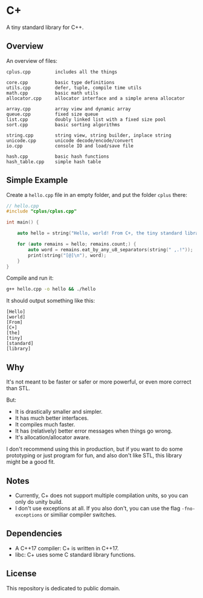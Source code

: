 # C+

A tiny standard library for C++.

## Overview

An overview of files:

~~~
cplus.cpp         includes all the things 

core.cpp          basic type definitions  
utils.cpp         defer, tuple, compile time utils
math.cpp          basic math utils
allocator.cpp     allocator interface and a simple arena allocator

array.cpp         array view and dynamic array
queue.cpp         fixed size queue
list.cpp          doubly linked list with a fixed size pool
sort.cpp          basic sorting algorithms

string.cpp        string view, string builder, inplace string
unicode.cpp       unicode decode/encode/convert
io.cpp            console IO and load/save file

hash.cpp          basic hash functions
hash_table.cpp    simple hash table
~~~

## Simple Example

Create a `hello.cpp` file in an empty folder, and put the folder `cplus` there:

~~~ c++
// hello.cpp
#include "cplus/cplus.cpp"

int main() {

    auto hello = string("Hello, world! From C+, the tiny standard library.");

    for (auto remains = hello; remains.count;) {
        auto word = remains.eat_by_any_u8_separators(string(" ,.!"));
        print(string("[@]\n"), word);
    }
}
~~~

Compile and run it:

~~~ sh
g++ hello.cpp -o hello && ./hello  
~~~

It should output something like this:
~~~
[Hello]
[world]
[From]
[C+]
[the]
[tiny]
[standard]
[library]
~~~

## Why

It's not meant to be faster or safer or more powerful, or even more correct than STL.

But:
- It is drastically smaller and simpler.
- It has much better interfaces.
- It compiles much faster.
- It has (relatively) better error messages when things go wrong.
- It's allocation/allocator aware. 

I don't recommend using this in production, but if you want to do some prototyping or just program for fun, and also don't like STL, this library might be a good fit. 

## Notes

- Currently, C+ does not support multiple compilation units, so you can only do unity build.
- I don't use exceptions at all. If you also don't, you can use the flag `-fno-exceptions` or similiar compiler switches.

## Dependencies

- A C++17 compiler: C+ is written in C++17.
- libc: C+ uses some C standard library functions.

## License

This repository is dedicated to public domain.

